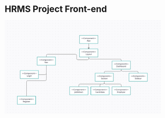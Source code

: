 # HRMS Project Front-end
![UML Component Diagrams for React](https://github.com/codeunlu/hrms-client/blob/main/hrms-client-uml.jpg)
